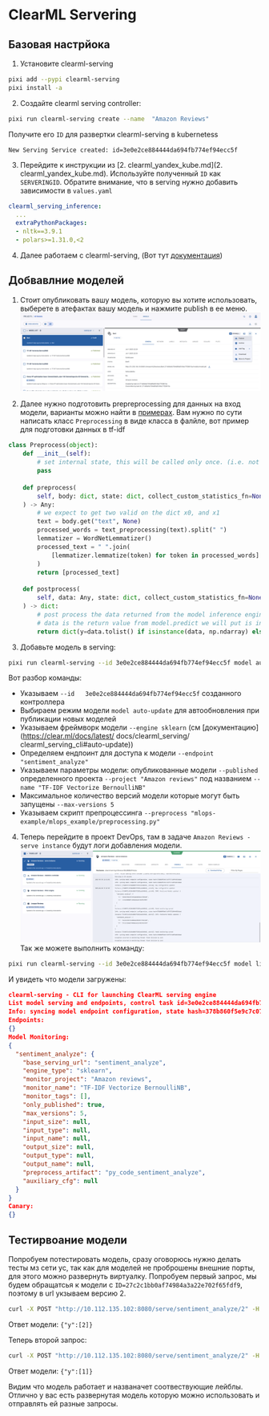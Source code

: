 # ClearML Servering

## Базовая настрйока

1. Установите clearml-serving
```bash
pixi add --pypi clearml-serving
pixi install -a
```

2. Создайте clearml serving controller:
```bash
pixi run clearml-serving create --name  "Amazon Reviews"
```
Получите его `ID` для развертки clearml-serving в kubernetess
```
New Serving Service created: id=3e0e2ce884444da694fb774ef94ecc5f
```

3. Перейдите к инструкции из [2. clearml_yandex_kube.md](2. clearml_yandex_kube.md). Используйте полученный `ID` как `SERVERINGID`. Обратите внимание, что в serving нужно добавить зависимости в `values.yaml`
```yaml
clearml_serving_inference:
  ...
  extraPythonPackages:
  - nltk==3.9.1
  - polars>=1.31.0,<2
```

4. Далее работаем с clearml-serving, (Вот тут [документация](https://clear.ml/docs/latest/docs/clearml_serving/clearml_serving_cli))

## Добвавлние моделей

1. Стоит опубликовать вашу модель, которую вы хотите использовать, выберете в атефактах вашу модель и нажмите publish в ее меню.
![](images/experiment.model.publish.png)

2. Далее нужно подготовить prepreprocessing для данных на вход модели, варианты можно найти в [примерах](https://github.com/clearml/clearml-serving/tree/main/examples). Вам нужно по сути написать класс  `Preprocessing` в виде класса в фалйле, вот пример для подготовки данных в tf-idf
```python
class Preprocess(object):
    def __init__(self):
        # set internal state, this will be called only once. (i.e. not per request)
        pass

    def preprocess(
        self, body: dict, state: dict, collect_custom_statistics_fn=None
    ) -> Any:
        # we expect to get two valid on the dict x0, and x1
        text = body.get("text", None)
        processed_words = text_preprocessing(text).split(" ")
        lemmatizer = WordNetLemmatizer()
        processed_text = " ".join(
            [lemmatizer.lemmatize(token) for token in processed_words]
        )
        return [processed_text]

    def postprocess(
        self, data: Any, state: dict, collect_custom_statistics_fn=None
    ) -> dict:
        # post process the data returned from the model inference engine
        # data is the return value from model.predict we will put is inside a return value as Y
        return dict(y=data.tolist() if isinstance(data, np.ndarray) else data)
```

3. Добавьте модель в serving:
```bash
pixi run clearml-serving --id 3e0e2ce884444da694fb774ef94ecc5f model auto-update --engine sklearn --endpoint "sentiment_analyze" --published --project "Amazon reviews" --name "TF-IDF Vectorize BernoulliNB" --max-versions 5 --preprocess "mlops-example/mlops_example/preprocessing.py"
```
Вот разбор команды:
  - Указываем `--id   3e0e2ce884444da694fb774ef94ecc5f` созданного   контроллера
  - Выбираем режим модели `model auto-update` для   автообновления при публикации новых моделей
  - Указываем фреймворк модели `--engine sklearn`   (см [документацию](https://clear.ml/docs/latest/  docs/clearml_serving/  clearml_serving_cli#auto-update))
  - Определяем ендпоинт для доступа к модели `--endpoint "sentiment_analyze"`
  - Указываем параметры модели: опубликованные модели `--published` определенного проекта `--project "Amazon reviews"` под названием `--name "TF-IDF Vectorize BernoulliNB"`
  - Максимальное количество версий модели которые могут быть запущены `--max-versions 5`
  - Указываем скрипт препроцессинга `--preprocess "mlops-example/mlops_example/preprocessing.py"`

4. Теперь перейдите в  проект DevOps, там в задаче `Amazon Reviews - serve instance` будут логи добавления модели.
![](images/serving.logs.png)
Так же можете выполнить команду:
```bash
pixi run clearml-serving --id 3e0e2ce884444da694fb774ef94ecc5f model list
```
И увидеть что модели загружены:
```json
clearml-serving - CLI for launching ClearML serving engine
List model serving and endpoints, control task id=3e0e2ce884444da694fb774ef94ecc5f
Info: syncing model endpoint configuration, state hash=378b860f5e9c7c07f37320fe4033bdad
Endpoints:
{}
Model Monitoring:
{
  "sentiment_analyze": {
    "base_serving_url": "sentiment_analyze",
    "engine_type": "sklearn",
    "monitor_project": "Amazon reviews",
    "monitor_name": "TF-IDF Vectorize BernoulliNB",
    "monitor_tags": [],
    "only_published": true,
    "max_versions": 5,
    "input_size": null,
    "input_type": null,
    "input_name": null,
    "output_size": null,
    "output_type": null,
    "output_name": null,
    "preprocess_artifact": "py_code_sentiment_analyze",
    "auxiliary_cfg": null
  }
}
Canary:
{}
```

## Тестирвоание модели

Попробуем потестировать модель, сразу оговорюсь нужно делать тесты мз сети yc, так как для моделей не проброшены внешние порты, для этого можно развернуть виртуалку. Попробуем первый запрос, мы будем обращатсья к модели с `ID=27c2c1bb0af74984a3a22e702f65fdf9`, поэтому в url укзываем версию 2.
```bash
curl -X POST "http://10.112.135.102:8080/serve/sentiment_analyze/2" -H "accept: application/json" -H "Content-Type: application/json" -d "{\"text\": \"Taking this out of my daughter's library, I found this book and thought the illustrtions were absolutey beautiful -- a true work of artistry. However, I didn't read it through before I bought it. I was reading it to my daughter when I discovered how disturbing the story turns with the spanking scenes. I stopped reading the book and I will take it out of my house.\"}"
```
Ответ модели: `{"y":[2]}`

Теперь второй запрос:
```bash
curl -X POST "http://10.112.135.102:8080/serve/sentiment_analyze/2" -H "accept: application/json" -H "Content-Type: application/json" -d "{\"text\": \"Scratched the lens with a kleenex,I used these once then used a Kleenex to wipe one lens that was a little smudged. I have microscopic vision and I noticed it was scratched AFTER I used the Kleenex, so to be sure, I used it again and sure enough, it scratched the lens some more. I compared the 2 lenses and the other lens looked pristine, whereas the one I used the kleenex on was scratched all over Very low quality lenses! Unusable after one use\"}"
```
Ответ модели: `{"y":[1]}`

Видим что модель работает и названачет соотвествующие лейблы. Отлично у вас есть развернутая модель которую можно использовать и отправлять ей разные запросы.